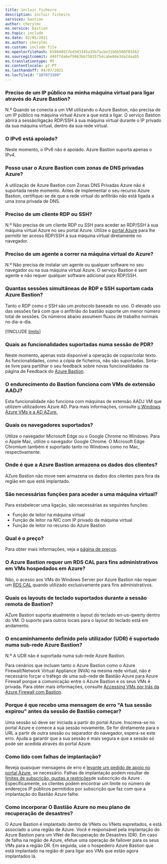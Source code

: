 ```yaml
---
title: incluir ficheiro
description: incluir ficheiro
services: bastion
author: cherylmc
ms.service: bastion
ms.topic: include
ms.date: 02/05/2021
ms.author: cherylmc
ms.custom: include file
ms.openlocfilehash: b58040917ed3d3345a35b7acbe31b6b500f05562
ms.sourcegitcommit: d40ffda6ef9463bb75835754cabe84e3da24aab5
ms.translationtype: MT
ms.contentlocale: pt-PT
ms.lasthandoff: 04/07/2021
ms.locfileid: "107073309"
---
```

### <a name="do-i-need-a-public-ip-on-my-virtual-machine-to-connect-via-azure-bastion"></a><a name="publicip"></a>Preciso de um IP público na minha máquina virtual para ligar através do Azure Bastion?

N.º Quando se conecta a um VM utilizando o Azure Bastion, não precisa de um IP público na máquina virtual Azure a que está a ligar. O serviço Bastion abrirá a sessão/ligação RDP/SSH à sua máquina virtual durante o IP privado da sua máquina virtual, dentro da sua rede virtual.

### <a name="is-ipv6-supported"></a>O IPv6 está apoiado?

Neste momento, o IPv6 não é apoiado. Azure Bastion suporta apenas o IPv4.

### <a name="can-i-use-azure-bastion-with-azure-private-dns-zones"></a>Posso usar o Azure Bastion com zonas de DNS privadas Azure?

A utilização de Azure Bastion com Zonas DNS Privadas Azure não é suportada neste momento. Antes de implementar o seu recurso Azure Bastion, certifique-se de que a rede virtual do anfitrião não está ligada a uma zona privada de DNS.

### <a name="do-i-need-an-rdp-or-ssh-client"></a><a name="rdpssh"></a>Preciso de um cliente RDP ou SSH?

N.º Não precisa de um cliente RDP ou SSH para aceder ao RDP/SSH à sua máquina virtual Azure no seu portal Azure. Utilize o [portal Azure](https://portal.azure.com) para lhe permitir ter acesso RDP/SSH à sua máquina virtual diretamente no navegador.

### <a name="do-i-need-an-agent-running-in-the-azure-virtual-machine"></a><a name="agent"></a>Preciso de um agente a correr na máquina virtual do Azure?

N.º Não precisa de instalar um agente ou qualquer software no seu navegador ou na sua máquina virtual Azure. O serviço Bastion é sem agente e não requer qualquer software adicional para RDP/SSH.

### <a name="how-many-concurrent-rdp-and-ssh-sessions-does-each-azure-bastion-support"></a><a name="limits"></a>Quantas sessões simultâneas de RDP e SSH suportam cada Azure Bastion?

Tanto o RDP como o SSH são um protocolo baseado no uso. O elevado uso das sessões fará com que o anfitrião do bastião suporte um menor número total de sessões. Os números abaixo assumem fluxos de trabalho normais no dia-a-dia.

[!INCLUDE [limits](bastion-limits.md)]

### <a name="what-features-are-supported-in-an-rdp-session"></a><a name="rdpfeaturesupport"></a>Quais as funcionalidades suportadas numa sessão de PDR?

Neste momento, apenas está disponível a operação de copiar/colar texto. As funcionalidades, como a cópia de ficheiros, não são suportadas. Sinta-se livre para partilhar o seu feedback sobre novas funcionalidades na página de Feedback do [Azure Bastion](https://feedback.azure.com/forums/217313-networking?category_id=367303).

### <a name="does-bastion-hardening-work-with-aadj-vm-extension-joined-vms"></a><a name="aadj"></a>O endurecimento do Bastion funciona com VMs de extensão AADJ?

Esta funcionalidade não funciona com máquinas de extensão AADJ VM que utilizem utilizadores Azure AD. Para mais informações, consulte [o Windows Azure VMs e a AD AZure.](../articles/active-directory/devices/howto-vm-sign-in-azure-ad-windows.md#requirements)

### <a name="which-browsers-are-supported"></a><a name="browsers"></a>Quais os navegadores suportados?

Utilize o navegador Microsoft Edge ou o Google Chrome no Windows. Para o Apple Mac, utilize o navegador Google Chrome. O Microsoft Edge Chromium também é suportado tanto no Windows como no Mac, respectivamente.

### <a name="where-does-azure-bastion-store-customer-data"></a><a name="data"></a>Onde é que a Azure Bastion armazena os dados dos clientes?

AZure Bastion não move nem armazena os dados dos clientes para fora da região em que está implantado.

### <a name="are-any-roles-required-to-access-a-virtual-machine"></a><a name="roles"></a>São necessárias funções para aceder a uma máquina virtual?

Para estabelecer uma ligação, são necessárias as seguintes funções:

* Função de leitor na máquina virtual
* Função de leitor na NIC com IP privado da máquina virtual
* Função de leitor no recurso do Azure Bastion

### <a name="what-is-the-pricing"></a><a name="pricingpage"></a>Qual é o preço?

Para obter mais informações, veja a [página de preços](https://aka.ms/BastionHostPricing).

### <a name="does-azure-bastion-require-an-rds-cal-for-administrative-purposes-on-azure-hosted-vms"></a><a name="rdscal"></a>O Azure Bastion requer um RDS CAL para fins administrativos em VMs hospedados em Azure?

Não, o acesso aos VMs do Windows Server por Azure Bastion não requer um [RDS CAL](https://www.microsoft.com/p/windows-server-remote-desktop-services-cal/dg7gmgf0dvsv?activetab=pivot:overviewtab) quando utilizado exclusivamente para fins administrativos.

### <a name="which-keyboard-layouts-are-supported-during-the-bastion-remote-session"></a><a name="keyboard"></a>Quais os layouts de teclado suportados durante a sessão remota de Bastion?

AZure Bastion suporta atualmente o layout do teclado en-us-qwerty dentro do VM.  O suporte para outros locais para o layout do teclado está em andamento.

### <a name="is-user-defined-routing-udr-supported-on-an-azure-bastion-subnet"></a><a name="udr"></a>O encaminhamento definido pelo utilizador (UDR) é suportado numa sub-rede Azure Bastion?

N.º A UDR não é suportada numa sub-rede Azure Bastion.

Para cenários que incluam tanto o Azure Bastion como o Azure Firewall/Network Virtual Appliance (NVA) na mesma rede virtual, não é necessário forçar o tráfego de uma sub-rede de Bastião Azure para Azure Firewall porque a comunicação entre o Azure Bastion e os seus VMs é privada. Para obter mais informações, consulte [Accessing VMs por trás da Azure Firewall com Bastion](https://azure.microsoft.com/blog/accessing-virtual-machines-behind-azure-firewall-with-azure-bastion/).

### <a name="why-do-i-get-your-session-has-expired-error-message-before-the-bastion-session-starts"></a><a name="session"></a>Porque é que recebo uma mensagem de erro "A tua sessão expirou" antes da sessão de Bastião começar?

Uma sessão só deve ser iniciada a partir do portal Azure. Inscreva-se no portal Azure e comece a sua sessão novamente. Se for diretamente para o URL a partir de outra sessão ou separador do navegador, espera-se este erro. Ajuda a garantir que a sua sessão é mais segura e que a sessão só pode ser acedida através do portal Azure.

### <a name="how-do-i-handle-deployment-failures"></a><a name="udr"></a>Como lido com falhas de implantação?

Reveja quaisquer mensagens de erro e [levante um pedido de apoio no portal Azure,](../articles/azure-portal/supportability/how-to-create-azure-support-request.md) se necessário. Falhas de implantação podem resultar de [limites de subscrição, quotas e restrições](../articles/azure-resource-manager/management/azure-subscription-service-limits.md)de subscrição da Azure . Especificamente, os clientes podem encontrar um limite no número de endereços IP públicos permitidos por subscrição que faz com que a implantação do Bastião Azure falhe.

### <a name="how-do-i-incorporate-azure-bastion-in-my-disaster-recovery-plan"></a><a name="dr"></a>Como incorporar O Bastião Azure no meu plano de recuperação de desastres?

O Azure Bastion é implantado dentro de VNets ou VNets espreitados, e está associado a uma região de Azure. Você é responsável pela implantação do Azure Bastion para um VNet de Recuperação de Desastres (DR). Em caso de falha na região de Azure, efetue uma operação de failover para os seus VMs para a região DR. Em seguida, use o hospedeiro Azure Bastion que está implantado na região dr para ligar aos VMs que estão agora implantados lá.
